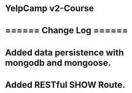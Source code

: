 # YelpCamp v2-Course

# ====== Change Log ====== #
# Added data persistence with mongodb and mongoose.
# Added RESTful SHOW Route.
